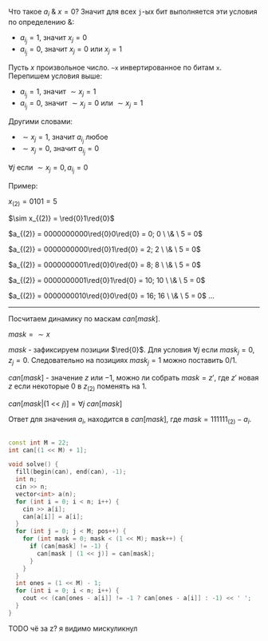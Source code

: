 Что такое $a_i \ \& \ x = 0$? Значит для всех `j`-ых бит выполняется эти условия по определению $\&$:

* $a_{i_j} = 1$, значит $x_j = 0$
* $a_{i_j} = 0$, значит $x_j = 0$ или $x_j = 1$

Пусть $x$ произвольное число. `~x` инвертированное по битам `x`. Перепишем условия выше:

* $a_{i_j} = 1$, значит $\sim x_j = 1$
* $a_{i_j} = 0$, значит $\sim x_j = 0$ или $\sim x_j = 1$

Другими словами:

* $\sim x_j = 1$, значит $a_{i_j}$ любое
* $\sim x_j = 0$, значит $a_{i_j} = 0$

$\forall j \text{ если } \sim x_j = 0, a_{i_j}=0$

Пример:

$x_{(2)} = 0101 = 5$

$\sim x_{(2)} = \red{0}1\red{0}$

$a_{(2)} = 0000000000\red{0}0\red{0} = 0; 0 \ \& \ 5 = 0$

$a_{(2)} = 0000000000\red{0}1\red{0} = 2; 2 \ \& \ 5 = 0$

$a_{(2)} = 0000000001\red{0}0\red{0} = 8; 8 \ \& \ 5 = 0$

$a_{(2)} = 0000000001\red{0}1\red{0} = 10; 10 \ \& \ 5 = 0$

$a_{(2)} = 0000000010\red{0}0\red{0} = 16; 16 \ \& \ 5 = 0$
...

---

Посчитаем динамику по маскам $can[mask]$.

$mask = \sim x$

$mask$ - зафиксируем позиции $\red{0}$. Для условия $\forall j \text{ если } mask_j = 0, z_{j}=0$. Следовательно на позициях $mask_j = 1$ можно поставить $0/1$. 

$can[mask]$ - значение $z$ или $-1$, можно ли собрать $mask=z'$, где $z'$ новая $z$ если некоторые $0$ в $z_{(2)}$ поменять на $1$.

$can[mask | (1 \text{ << } j)] = \forall j \ can[mask]$

Ответ для значения $a_i$, находится в $can[mask]$, где $mask = 111111_{(2)} - a_i$.

```cpp

const int M = 22;
int can[(1 << M) + 1];

void solve() {
  fill(begin(can), end(can), -1);
  int n;
  cin >> n;
  vector<int> a(n);
  for (int i = 0; i < n; i++) {
    cin >> a[i];
    can[a[i]] = a[i];
  }
  for (int j = 0; j < M; pos++) {
    for (int mask = 0; mask < (1 << M); mask++) {
      if (can[mask] != -1) {
        can[mask | (1 << j)] = can[mask];
      }
    }
  }
  int ones = (1 << M) - 1;
  for (int i = 0; i < n; i++) {
    cout << (can[ones - a[i]] != -1 ? can[ones - a[i]] : -1) << ' ';
  }
}
```

TODO чё за z? я видимо мискуликнул